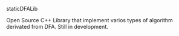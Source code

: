 staticDFALib

Open Source C++ Library that implement varios types of algorithm derivated from DFA. Still in development. 
